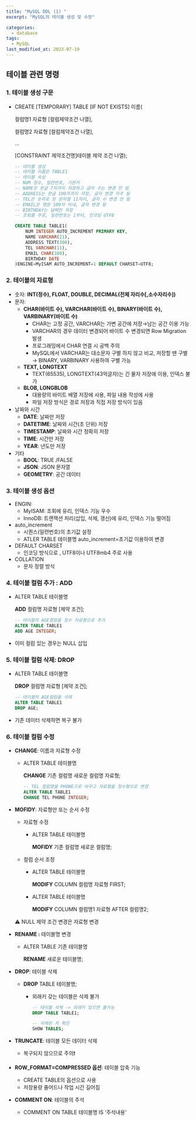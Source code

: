```yaml
---
title: "MySQL DDL (1) "
excerpt: "MySQL의 테이블 생성 및 수정"

categories:
  - database
tags:
  - MySQL
last_modified_at: 2023-07-19
---
```

## 테이블 관련 명령

### 1. 테이블 생성 구문

- CREATE [TEMPORARY] TABLE [IF NOT EXISTS] 이름(
    
    컬럼명1 자료형 [컬럼제약조건 나열],  
    
    컬럼명2 자료형 [컬럼제약조건 나열],  
    
    …  
    
    [CONSTRAINT 제약조건명]테이블 제약 조건 나열);  
    
    ```sql
    -- 테이블 생성
    -- 테이블 이름은 TABLE1
    -- 테이블 속성
    -- NUM 정수, 일련번호, 기본키
    -- NAME은 한글 7자까지 저장하고 글자 수는 변경 안 됨
    -- ADDRESS는 한글 100자까지 저장, 글자 변경 자주 됨
    -- TEL은 숫자로 된 문자열 11자리, 글자 수 변경 안 됨
    -- EMAIL은 영문 100자 이내, 글자 변경 됨
    -- BIRTHDAY는 날짜만 저장
    -- 조회를 주로, 일련번호는 1부터, 인코딩 UTF8
    
    CREATE TABLE TABLE1(
    	NUM INTEGER AUTO_INCREMENT PRIMARY KEY,
    	NAME VARCHAR(21),
    	ADDRESS TEXT(300),
    	TEL VARCHAR(11),
    	EMAIL CHAR(100),
    	BIRTHDAY DATE
    )ENGINE=MyISAM AUTO_INCREMENT=1 DEFAULT CHARSET=UTF8;
    ```
    

### 2. 테이블의 자료형

- 숫자: **INT(정수), FLOAT, DOUBLE, DECIMAL(전체 자리수[,소수자리수])**
- 문자:
    - **CHAR(바이트 수), VARCHAR(바이트 수), BINARY(바이트 수), VARBINARY(바이트 수)**
        - CHAR는 고정 공간, VARCHAR는 가변 공간에 저장→남는 공간 이용 가능
        - VARCHAR의 경우 데이터 변경되어 바이트 수 변경되면 Row Migration 발생
        - 프로그래밍에서 CHAR 연결 시 공백 주의
        - MySQL에서 VARCHAR는 대소문자 구별 하지 않고 비교, 저장할 땐 구별 → BINARY, VARBINARY 사용하여 구별 가능
    - **TEXT, LONGTEXT**
        - TEXT(65535), LONGTEXT(43억글자)는 긴 물자 저장에 이용, 인덱스 불가
    - **BLOB, LONGBLOB**
        - 대용량의 바이트 배열 저장에 사용, 파일 내용 작성에 사용
        - 파일 저장 방식은 경로 저장과 직접 저장 방식이 있음
- 날짜와 시간
    - **DATE**: 날짜만 저장
    - **DATETIME**: 날짜와 시간(초 단위) 저장
    - **TIMESTAMP**: 날짜와 시간 정확히 저장
    - **TIME**: 시간만 저장
    - **YEAR**: 년도만 저장
- 기타
    - **BOOL**: TRUE /FALSE
    - **JSON**: JSON 문자열
    - **GEOMETRY**: 공간 데이터
    

### 3. 테이블 생성 옵션

- ENGIN:
    - MyISAM: 조회에 유리, 인덱스 기능 우수
    - InnoDB: 트랜잭션 처리(삽입, 삭제, 갱신)에 유리, 인덱스 기능 떨어짐
- auto_increment
    - 시퀀스(일련번호)의 초기값 설정
    - ATLER TABLE 테이블명 auto_increment=초기값 이용하여 변경
- DEFAULT CHARSET
    - 인코딩 방식으로 , UTF8이나 UTF8mb4 주로 사용
- COLLATION
    - 문자 정렬 방식
    

### 4. 테이블 컬럼 추가 : ADD

- ALTER TABLE 테이블명
    
    **ADD** 컬럼명 자료형 [제약 조건];  
    
    ```sql
    -- 테이블의 AGE컬럼을 정수 자료형으로 추가
    ALTER TABLE TABLE1
    ADD AGE INTEGER;
    ```
    
- 이미 컬럼 있는 경우는 NULL 삽입

### 5. 테이블 컬럼 삭제: DROP

- ALTER TABLE 테이블명
    
    **DROP** 컬럼명 자료형 [제약 조건];  
    
    ```sql
    -- 테이블의 AGE컬럼을 삭제
    ALTER TABLE TABLE1
    DROP AGE;
    ```
    
- 기존 데이터 삭제하면 복구 불가

### 6. 테이블 컬럼 수정

- **CHANGE**: 이름과 자료형 수정
    - ALTER TABLE 테이블명
        
        **CHANGE** 기존 컬럼명 새로운 컬럼명 자료형;  
        
        ```sql
        -- TEL 컬럼명을 PHONE으로 바꾸고 자료형을 정수형으로 변경
        ALTER TABLE TABLE1
        CHANGE TEL PHONE INTEGER;
        ```
        
- **MOFIDY**: 자료형만 또는 순서 수정
    - 자료형 수정
        - ALTER TABLE 테이블명
            
            **MOFIDY** 기존 컬럼명 새로운 컬럼명;  
            
    - 컬럼 순서 조정
        - ALTER TABLE 테이블명
            
            **MODIFY** COLUMN  컬럼명 자료형 FIRST;  
            
        - ALTER TABLE 테이블명
            
            **MODIFY** COLUMN  컬럼명1 자료형 AFTER  컬럼명2;   
            

    ⚠️ NULL 제약 조건 변경은 자료형 변경  

- **RENAME :** 테이블명 변경
    - ALTER TABLE 기존 테이블명
        
        **RENAME** 새로운 테이블명;  
        
- **DROP**:  테이블 삭제
    - **DROP** TABLE 테이블명;
        - 외래키 갖는 테이블은 삭제 불가
            
            ```sql
            -- 테이블 삭제 -> 외래키 있으면 불가능
            DROP TABLE TABLE1;
            
            -- 삭제된 지 확인
            SHOW TABLES;
            ```
            
- **TRUNCATE**: 테이블 모든 데이터 삭제
    - 복구되지 않으므로 주의❗
- **ROW_FORMAT=COMPRESSED 옵션**: 테이블 압축 기능
    - CREATE TABLE의 옵션으로 사용
    - 저장용량 줄어드나 작업 시간 길어짐
- **COMMENT ON**: 테이블의 주석
    - COMMENT ON TABLE 테이블명 IS ‘주석내용’
